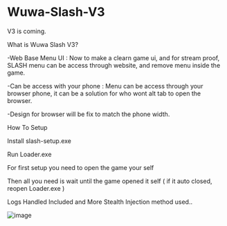 # Wuwa-Slash-V3
V3 is coming.

What is Wuwa Slash V3?

-Web Base Menu UI : Now to make a clearn game ui, and for stream proof, SLASH menu can be access through website, and remove menu inside the game.

-Can be access with your phone : Menu can be access through your browser phone, it can be a solution for who wont alt tab to open the browser.

-Design for browser will be fix to match the phone width.

How To Setup

Install slash-setup.exe

Run Loader.exe 

For first setup you need to open the game your self

Then all you need is wait until the game opened it self ( if it auto closed, reopen Loader.exe )

Logs Handled Included and More Stealth Injection method used..

![image](https://github.com/user-attachments/assets/bb14e18e-d72c-4b08-ab98-ea16d5038a78)



